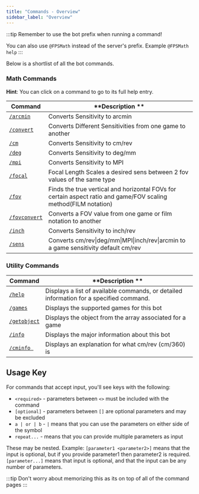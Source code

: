 ```yaml
---
title: "Commands - Overview"
sidebar_label: "Overview"
---
```


:::tip
Remember to use the bot prefix when running a command!

You can also use `@FPSMath` instead of the server's prefix. Example `@FPSMath help`
:::

Below is a shortlist of all the bot commands.

### Math Commands

**Hint**: You can click on a command to go to its full help entry.

| **Command**                            | **Description **                                                                                                  |
| -------------------------------------- | ----------------------------------------------------------------------------------------------------------------- |
| [`/arcmin`](./math.mdx#arcmin)         | Converts Sensitivity to arcmin                                                                                    |
| [`/convert`](./math.mdx#convert)       | Converts Different Sensitivities from one game to another                                                         |
| [`/cm`](./math.mdx#cm)                 | Converts Sensitivity to cm/rev                                                                                    |
| [`/deg`](./math.mdx#deg)               | Converts Sensitivity to deg/mm                                                                                    |
| [`/mpi`](./math.mdx#mpi)               | Converts Sensitivity to MPI                                                                                       |
| [`/focal`](./math.mdx#focal)           | Focal Length Scales a desired sens between 2 fov values of the same type                                          |
| [`/fov`](./math.mdx#fov)               | Finds the true vertical and horizontal FOVs for certain aspect ratio and game/FOV scaling method\(FILM notation\) |
| [`/fovconvert`](./math.mdx#fovconvert) | Converts a FOV value from one game or film notation to another                                                    |
| [`/inch`](./math.mdx#inch)             | Converts Sensitivity to inch/rev                                                                                  |
| [`/sens`](./math.mdx#sens)             | Converts cm/rev\|deg/mm\|MPI\|inch/rev\|arcmin to a game sensitivity default cm/rev                               |

### Utility Commands

| **Command**                          | **Description **                                                                        |
| ------------------------------------ | --------------------------------------------------------------------------------------- |
| [`/help`](./util.mdx#help)           | Displays a list of available commands, or detailed information for a specified command. |
| [`/games`](./util.mdx#games)         | Displays the supported games for this bot                                               |
| [`/getobject`](./util.mdx#getobject) | Displays the object from the array associated for a game                                |
| [`/info`](./util.mdx#info)           | Displays the major information about this bot                                           |
| [`/cminfo `](./util.mdx#cminfo)      | Displays an explanation for what cm/rev \(cm/360\) is                                   |

## Usage Key

For commands that accept input, you'll see keys with the following:

- `<required>` - parameters between `<>` must be included with the command
- `[optional]` - parameters between `[]` are optional parameters and may be excluded
- `a | or | b` - `|` means that you can use the parameters on either side of the symbol
- `repeat...` - means that you can provide multiple parameters as input

These may be nested. Example: `[parameter1 <parameter2>]` means that the input is optional, but if you provide parameter1 then parameter2 is required. `[parameter...]` means that input is optional, and that the input can be any number of parameters.

:::tip
Don't worry about memorizing this as its on top of all of the command pages
:::
